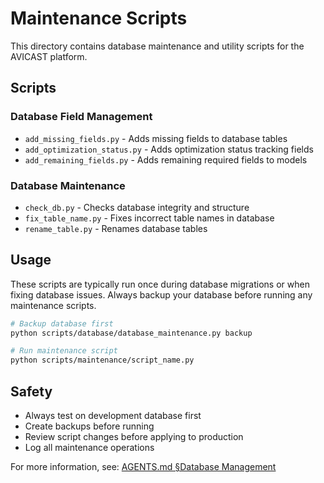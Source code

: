 # Maintenance Scripts

This directory contains database maintenance and utility scripts for the AVICAST platform.

## Scripts

### Database Field Management
- `add_missing_fields.py` - Adds missing fields to database tables
- `add_optimization_status.py` - Adds optimization status tracking fields
- `add_remaining_fields.py` - Adds remaining required fields to models

### Database Maintenance
- `check_db.py` - Checks database integrity and structure
- `fix_table_name.py` - Fixes incorrect table names in database
- `rename_table.py` - Renames database tables

## Usage

These scripts are typically run once during database migrations or when fixing database issues. Always backup your database before running any maintenance scripts.

```bash
# Backup database first
python scripts/database/database_maintenance.py backup

# Run maintenance script
python scripts/maintenance/script_name.py
```

## Safety

- Always test on development database first
- Create backups before running
- Review script changes before applying to production
- Log all maintenance operations

For more information, see: [AGENTS.md §Database Management](../../AGENTS.md)

